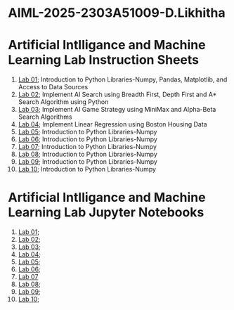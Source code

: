 # AIML-2025-2303A51009-D.Likhitha
# Artificial Intlligance and Machine Learning Lab Instruction Sheets
1. [Lab 01](https://github.com/2303A51009/AIML-2025/blob/main/AIML_A1.pdf); Introduction to Python Libraries-Numpy, Pandas, Matplotlib, and Access to Data Sources
2. [Lab 02](https://github.com/2303A51009/AIML-2025/blob/main/AIML_A2.pdf); Implement AI Search using Breadth First, Depth First and A* Search Algorithm using Python
3. [Lab 03](https://github.com/2303A51009/AIML-2025/blob/main/AIML_A3.pdf); Implement AI Game Strategy using MiniMax and Alpha-Beta Search Algorithms
4. [Lab 04](https://github.com/2303A51009/AIML-2025/blob/main/AIML_A4.pdf); Implement Linear Regression using Boston Housing Data
5. [Lab 05](); Introduction to Python Libraries-Numpy
6. [Lab 06](); Introduction to Python Libraries-Numpy
7. [Lab 07](); Introduction to Python Libraries-Numpy
8. [Lab 08](); Introduction to Python Libraries-Numpy
9. [Lab 09](); Introduction to Python Libraries-Numpy
10. [Lab 10](); Introduction to Python Libraries-Numpy

# Artificial Intlligance and Machine Learning Lab Jupyter Notebooks
1. [Lab 01](https://github.com/2303A51009/AIML-2025/blob/main/AIML_Lab01_pynb.ipynb);
2. [Lab 02](https://github.com/2303A51009/AIML-2025/blob/main/Lab02_AIML.ipynb);
3. [Lab 03](https://github.com/2303A51009/AIML-2025/blob/main/lab03_pynb.ipynb);
4. [Lab 04](https://github.com/2303A51009/AIML-2025/blob/main/Lab04_AIML.ipynb);
5. [Lab 05](https://github.com/2303A51009/AIML-2025/blob/main/Lab05.ipynb);
6. [Lab 06](https://github.com/2303A51009/AIML-2025/blob/main/Lab06.ipynb);
7. [Lab 07](https://github.com/2303A51009/AIML-2025/blob/main/Lab07.ipynb)
8. [Lab 08]();
9. [Lab 09]();
10. [Lab 10]();
